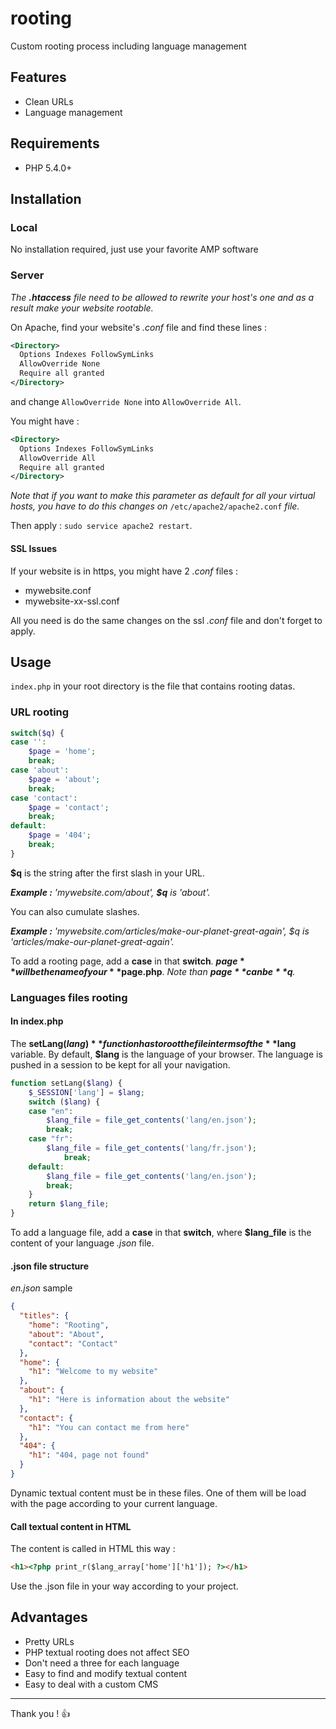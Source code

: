 # rooting
Custom rooting process including language management

## Features
* Clean URLs
* Language management

## Requirements
* PHP 5.4.0+

## Installation

### Local
No installation required, just use your favorite AMP software

### Server
_The **.htaccess** file need to be allowed to rewrite your host's one and as a result make your website rootable._

On Apache, find your website's _.conf_ file and find these lines :
```xml
<Directory>
  Options Indexes FollowSymLinks
  AllowOverride None
  Require all granted
</Directory>
```

and change `AllowOverride None` into `AllowOverride All`.

You might have :
```xml
<Directory>
  Options Indexes FollowSymLinks
  AllowOverride All
  Require all granted
</Directory>
```

_Note that if you want to make this parameter as default for all your virtual hosts, you have to do this changes on_ `/etc/apache2/apache2.conf` _file._

Then apply : `sudo service apache2 restart`.

#### SSL Issues
If your website is in https, you might have 2 _.conf_ files :
* mywebsite.conf
* mywebsite-xx-ssl.conf

All you need is do the same changes on the ssl _.conf_ file and don't forget to apply.

## Usage

`index.php` in your root directory is the file that contains rooting datas.

### URL rooting
```php
switch($q) {
case '':
	$page = 'home';
	break;
case 'about':
	$page = 'about';
	break;
case 'contact':
	$page = 'contact';
	break;
default:
	$page = '404';
	break;
}
```

**$q** is the string after the first slash in your URL.

_**Example :** 'mywebsite.com/about', **$q** is 'about'._

You can also cumulate slashes.

_**Example :** 'mywebsite.com/articles/make-our-planet-great-again', $q is 'articles/make-our-planet-great-again'._

To add a rooting page, add a **case** in that **switch**.
**$page** will be the name of your **$page.php**. _Note than **$page** can be **$q**._

### Languages files rooting

#### In index.php
The **setLang($lang)** function has to root the file in terms of the **$lang** variable.
By default, **$lang** is the language of your browser.
The language is pushed in a session to be kept for all your navigation.

```php
function setLang($lang) {
	$_SESSION['lang'] = $lang;
	switch ($lang) {
	case "en":
		$lang_file = file_get_contents('lang/en.json');
		break;
	case "fr":
		$lang_file = file_get_contents('lang/fr.json');
			break;
	default:
		$lang_file = file_get_contents('lang/en.json');
		break;
	}
	return $lang_file;
}
```

To add a language file, add a **case** in that **switch**, where **$lang_file** is the content of your language _.json_ file.

#### .json file structure
_en.json_ sample
```json
{
  "titles": {
    "home": "Rooting",
    "about": "About",
    "contact": "Contact"
  },
  "home": {
    "h1": "Welcome to my website"
  },
  "about": {
    "h1": "Here is information about the website"
  },
  "contact": {
    "h1": "You can contact me from here"
  },
  "404": {
    "h1": "404, page not found"
  }
}
```
Dynamic textual content must be in these files. One of them will be load with the page according to your current language.

#### Call textual content in HTML

The content is called in HTML this way :
```html
<h1><?php print_r($lang_array['home']['h1']); ?></h1>
```
Use the .json file in your way according to your project.

## Advantages
* Pretty URLs
* PHP textual rooting does not affect SEO
* Don't need a three for each language
* Easy to find and modify textual content
* Easy to deal with a custom CMS

***

Thank you ! :thumbsup:
